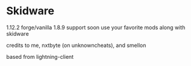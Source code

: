 # Skidware
1.12.2 forge/vanilla
1.8.9 support soon
use your favorite mods along with skidware

credits to me, nxtbyte (on unknowncheats), and smellon

based from lightning-client
